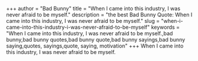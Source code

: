 +++
author = "Bad Bunny"
title = "When I came into this industry, I was never afraid to be myself."
description = "the best Bad Bunny Quote: When I came into this industry, I was never afraid to be myself."
slug = "when-i-came-into-this-industry-i-was-never-afraid-to-be-myself"
keywords = "When I came into this industry, I was never afraid to be myself.,bad bunny,bad bunny quotes,bad bunny quote,bad bunny sayings,bad bunny saying,quotes, sayings,quote, saying, motivation"
+++
When I came into this industry, I was never afraid to be myself.
